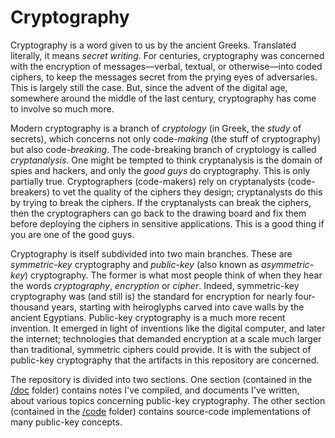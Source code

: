 # Cryptography
Cryptography is a word given to us by the ancient Greeks. Translated literally, it means <i>secret writing</i>. For centuries, cryptography was concerned with the encryption of messages&mdash;verbal, textual, or otherwise&mdash;into coded ciphers, to keep the messages secret from the prying eyes of adversaries. This is largely still the case. But, since the advent of the digital age, somewhere around the middle of the last century, cryptography has come to involve so much more.

Modern cryptography is a branch of <i>cryptology</i> (in Greek, the <i>study</i> of secrets), which concerns not only code-<i>making</i> (the stuff of cryptography) but also code-<i>breaking</i>. The code-breaking branch of cryptology is called <i>cryptanalysis</i>. One might be tempted to think cryptanalysis is the domain of spies and hackers, and only the <i>good guys</i> do cryptography. This is only partially true. Cryptographers (code-makers) rely on cryptanalysts (code-breakers) to vet the quality of the ciphers they design; cryptanalysts do this by trying to break the ciphers. If the cryptanalysts can break the ciphers, then the cryptographers can go back to the drawing board and fix them before deploying the ciphers in sensitive applications. This is a good thing if you are one of the good guys.

Cryptography is itself subdivided into two main branches. These are <i>symmetric-key</i> cryptography and <i>public-key</i> (also known as <i>asymmetric-key</i>) cryptography. The former is what most people think of when they hear the words <i>cryptography</i>, <i>encryption</i> or <i>cipher</i>. Indeed, symmetric-key cryptography was (and still is) the standard for encryption for nearly four-thousand years, starting with heiroglyphs carved into cave walls by the ancient Egyptians. Public-key cryptography is a much more recent invention. It emerged in light of inventions like the digital computer, and later the internet; technologies that demanded encryption at a scale much larger than traditional, symmetric ciphers could provide. It is with the subject of public-key cryptography that the artifacts in this repository are concerned.

The repository is divided into two sections. One section (contained in the <a href=https://github.com/dchampion/crypto/tree/master/doc>/doc</a> folder) contains notes I've compiled, and documents I've written, about various topics concerning public-key cryptography. The other section (contained in the <a href=https://github.com/dchampion/crypto/tree/master/code>/code</a> folder) contains source-code implementations of many public-key concepts.